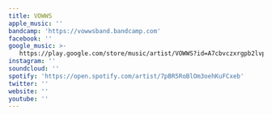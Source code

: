 ```yaml
---
title: VOWWS
apple_music: ''
bandcamp: 'https://vowwsband.bandcamp.com'
facebook: ''
google_music: >-
   https://play.google.com/store/music/artist/VOWWS?id=A7cbvczxrgpb2lvpke6qdufshze
instagram: ''
soundcloud: ''
spotify: 'https://open.spotify.com/artist/7pBR5RoBlOm3oehKuFCxeb'
twitter: ''
website: ''
youtube: ''
---
```

